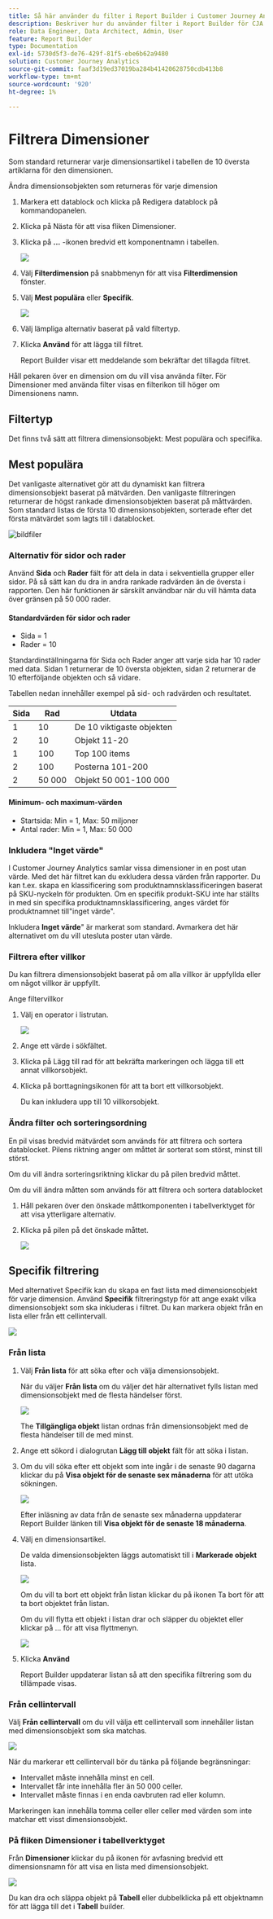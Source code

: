 ```yaml
---
title: Så här använder du filter i Report Builder i Customer Journey Analytics
description: Beskriver hur du använder filter i Report Builder för CJA
role: Data Engineer, Data Architect, Admin, User
feature: Report Builder
type: Documentation
exl-id: 5730d5f3-de76-429f-81f5-ebe6b62a9480
solution: Customer Journey Analytics
source-git-commit: faaf3d19ed37019ba284b41420628750cdb413b8
workflow-type: tm+mt
source-wordcount: '920'
ht-degree: 1%

---
```


# Filtrera Dimensioner

Som standard returnerar varje dimensionsartikel i tabellen de 10 översta artiklarna för den dimensionen.

Ändra dimensionsobjekten som returneras för varje dimension

1. Markera ett datablock och klicka på Redigera datablock på kommandopanelen.

1. Klicka på Nästa för att visa fliken Dimensioner.

1. Klicka på **...** -ikonen bredvid ett komponentnamn i tabellen.

   ![](./assets/image27.png)

1. Välj **Filterdimension** på snabbmenyn för att visa **Filterdimension** fönster.

1. Välj **Mest populära** eller **Specifik**.

   ![](./assets/image28.png)

1. Välj lämpliga alternativ baserat på vald filtertyp.

1. Klicka **Använd** för att lägga till filtret.

   Report Builder visar ett meddelande som bekräftar det tillagda filtret.

Håll pekaren över en dimension om du vill visa använda filter. För Dimensioner med använda filter visas en filterikon till höger om Dimensionens namn.

## Filtertyp

Det finns två sätt att filtrera dimensionsobjekt: Mest populära och specifika.

## Mest populära

Det vanligaste alternativet gör att du dynamiskt kan filtrera dimensionsobjekt baserat på mätvärden. Den vanligaste filtreringen returnerar de högst rankade dimensionsobjekten baserat på måttvärden. Som standard listas de första 10 dimensionsobjekten, sorterade efter det första mätvärdet som lagts till i datablocket.

![bildfiler](./assets/image29.png)


### Alternativ för sidor och rader

Använd **Sida** och **Rader** fält för att dela in data i sekventiella grupper eller sidor. På så sätt kan du dra in andra rankade radvärden än de översta i rapporten. Den här funktionen är särskilt användbar när du vill hämta data över gränsen på 50 000 rader.

#### Standardvärden för sidor och rader

- Sida = 1
- Rader = 10

Standardinställningarna för Sida och Rader anger att varje sida har 10 rader med data. Sidan 1 returnerar de 10 översta objekten, sidan 2 returnerar de 10 efterföljande objekten och så vidare.

Tabellen nedan innehåller exempel på sid- och radvärden och resultatet.

| Sida | Rad | Utdata |
|------|--------|----------------------|
| 1 | 10 | De 10 viktigaste objekten |
| 2 | 10 | Objekt 11-20 |
| 1 | 100 | Top 100 items |
| 2 | 100 | Posterna 101-200 |
| 2 | 50 000 | Objekt 50 001-100 000 |

#### Minimum- och maximum-värden

- Startsida: Min = 1, Max: 50 miljoner
- Antal rader: Min = 1, Max: 50 000

### Inkludera &quot;Inget värde&quot;

I Customer Journey Analytics samlar vissa dimensioner in en post utan värde. Med det här filtret kan du exkludera dessa värden från rapporter. Du kan t.ex. skapa en klassificering som produktnamnsklassificeringen baserat på SKU-nyckeln för produkten. Om en specifik produkt-SKU inte har ställts in med sin specifika produktnamnsklassificering, anges värdet för produktnamnet till&quot;inget värde&quot;.

Inkludera **Inget värde**&quot; är markerat som standard. Avmarkera det här alternativet om du vill utesluta poster utan värde.

### Filtrera efter villkor

Du kan filtrera dimensionsobjekt baserat på om alla villkor är uppfyllda eller om något villkor är uppfyllt.

Ange filtervillkor

1. Välj en operator i listrutan.

   ![](./assets/image31.png)

1. Ange ett värde i sökfältet.

1. Klicka på Lägg till rad för att bekräfta markeringen och lägga till ett annat villkorsobjekt.

1. Klicka på borttagningsikonen för att ta bort ett villkorsobjekt.

   Du kan inkludera upp till 10 villkorsobjekt.

### Ändra filter och sorteringsordning

En pil visas bredvid mätvärdet som används för att filtrera och sortera datablocket. Pilens riktning anger om måttet är sorterat som störst, minst till störst.

Om du vill ändra sorteringsriktning klickar du på pilen bredvid måttet. 

Om du vill ändra måtten som används för att filtrera och sortera datablocket

1. Håll pekaren över den önskade måttkomponenten i tabellverktyget för att visa ytterligare alternativ.

2. Klicka på pilen på det önskade måttet. 

   ![](./assets/image30.png)


## Specifik filtrering

Med alternativet Specifik kan du skapa en fast lista med dimensionsobjekt för varje dimension. Använd **Specifik** filtreringstyp för att ange exakt vilka dimensionsobjekt som ska inkluderas i filtret. Du kan markera objekt från en lista eller från ett cellintervall.

![](./assets/image32.png)

### Från lista

1. Välj **Från lista** för att söka efter och välja dimensionsobjekt.

   När du väljer **Från lista** om du väljer det här alternativet fylls listan med dimensionsobjekt med de flesta händelser först.

   ![](./assets/image33.png)

   The **Tillgängliga objekt** listan ordnas från dimensionsobjekt med de flesta händelser till de med minst.

1. Ange ett sökord i dialogrutan **Lägg till objekt** fält för att söka i listan.

1. Om du vill söka efter ett objekt som inte ingår i de senaste 90 dagarna klickar du på **Visa objekt för de senaste sex månaderna** för att utöka sökningen.

   ![](./assets/image34.png)

   Efter inläsning av data från de senaste sex månaderna uppdaterar Report Builder länken till **Visa objekt för de senaste 18 månaderna**.

1. Välj en dimensionsartikel.

   De valda dimensionsobjekten läggs automatiskt till i **Markerade objekt** lista.

   ![](./assets/image35.png)

   Om du vill ta bort ett objekt från listan klickar du på ikonen Ta bort för att ta bort objektet från listan.

   Om du vill flytta ett objekt i listan drar och släpper du objektet eller klickar på ... för att visa flyttmenyn.

   ![](./assets/image36.png)

1. Klicka **Använd**

   Report Builder uppdaterar listan så att den specifika filtrering som du tillämpade visas.

### Från cellintervall

Välj **Från cellintervall** om du vill välja ett cellintervall som innehåller listan med dimensionsobjekt som ska matchas.

![](./assets/image37.png)

När du markerar ett cellintervall bör du tänka på följande begränsningar:

- Intervallet måste innehålla minst en cell.
- Intervallet får inte innehålla fler än 50 000 celler.
- Intervallet måste finnas i en enda oavbruten rad eller kolumn.

Markeringen kan innehålla tomma celler eller celler med värden som inte matchar ett visst dimensionsobjekt.

### På fliken Dimensioner i tabellverktyget

Från **Dimensioner** klickar du på ikonen för avfasning bredvid ett dimensionsnamn för att visa en lista med dimensionsobjekt.

![](./assets/dimensions_chevron.png)

Du kan dra och släppa objekt på **Tabell** eller dubbelklicka på ett objektnamn för att lägga till det i **Tabell** builder.
